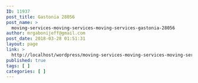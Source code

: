 ```yaml
---
ID: 11937
post_title: Gastonia 28056
post_name: >
  moving-services-moving-services-moving-services-gastonia-28056
author: mrgabonijeff@gmail.com
post_date: 2018-03-28 01:51:31
layout: page
link: >
  http://localhost/wordpress/moving-services-moving-services-moving-services-gastonia-28056/
published: true
tags: [ ]
categories: [ ]
---
```

